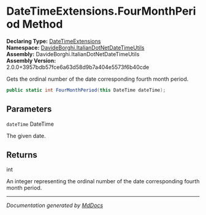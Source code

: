 ﻿<!--  
  <auto-generated>   
    The contents of this file were generated by a tool.  
    Changes to this file may be list if the file is regenerated  
  </auto-generated>   
-->

# DateTimeExtensions.FourMonthPeriod Method

**Declaring Type:** [DateTimeExtensions](../index.md)  
**Namespace:** [DavideBorghi.ItalianDotNetDateTimeUtils](../../index.md)  
**Assembly:** DavideBorghi.ItalianDotNetDateTimeUtils  
**Assembly Version:** 2.0.0+3957bdb57fce6a63d58d9b7a404e5573f6b40cde

Gets the ordinal number of the date corresponding fourth month period.

```csharp
public static int FourMonthPeriod(this DateTime dateTime);
```

## Parameters

`dateTime`  DateTime

The given date.

## Returns

int

An integer representing the ordinal number of the date corresponding fourth month period.

___

*Documentation generated by [MdDocs](https://github.com/ap0llo/mddocs)*
